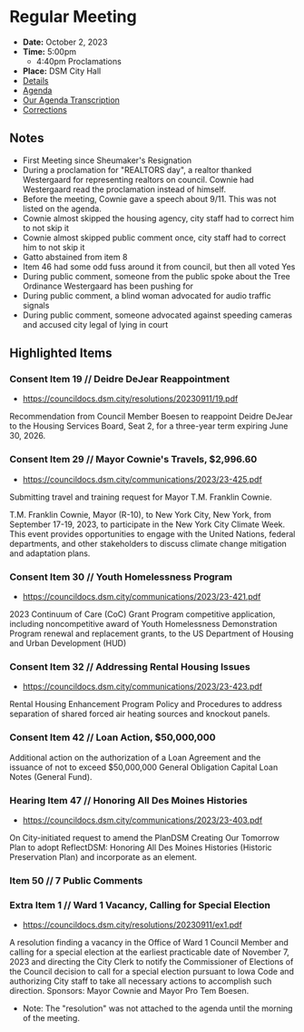 # Regular Meeting

- **Date:** October 2, 2023
- **Time:** 5:00pm
    - 4:40pm Proclamations
- **Place:** DSM City Hall
- [Details](https://www.dsm.city/citycouncil_detail_T60_R2478.php)
- [Agenda](https://councildocs.dsm.city/agendas/ag20231002.pdf)
- [Our Agenda Transcription](#/view/agenda~2023~transcription~10-02_RM)
- [Corrections](https://councildocs.dsm.city/corrections/20231002%20CAP.pdf)

## Notes

- First Meeting since Sheumaker's Resignation
- During a proclamation for "REALTORS day", a realtor thanked Westergaard for representing realtors on council. Cownie had Westergaard read the proclamation instead of himself.
- Before the meeting, Cownie gave a speech about 9/11. This was not listed on the agenda.
- Cownie almost skipped the housing agency, city staff had to correct him to not skip it
- Cownie almost skipped public comment once, city staff had to correct him to not skip it
- Gatto abstained from item 8
- Item 46 had some odd fuss around it from council, but then all voted Yes
- During public comment, someone from the public spoke about the Tree Ordinance Westergaard has been pushing for
- During public comment, a blind woman advocated for audio traffic signals
- During public comment, someone advocated against speeding cameras and accused city legal of lying in court

## Highlighted Items

### Consent Item 19 // Deidre DeJear Reappointment

- https://councildocs.dsm.city/resolutions/20230911/19.pdf

Recommendation from Council Member Boesen to reappoint Deidre DeJear to the Housing Services Board, Seat 2, for a three-year term expiring June 30, 2026. 

### Consent Item 29 // Mayor Cownie's Travels,  $2,996.60

- https://councildocs.dsm.city/communications/2023/23-425.pdf

Submitting travel and training request for Mayor T.M. Franklin Cownie.

T.M. Franklin Cownie, Mayor (R-10), to New York City, New York, from September 17-19, 2023,
to participate in the New York City Climate Week. This event provides opportunities to engage with
the United Nations, federal departments, and other stakeholders to discuss climate change mitigation
and adaptation plans.

### Consent Item 30 // Youth Homelessness Program

- https://councildocs.dsm.city/communications/2023/23-421.pdf

2023 Continuum of Care (CoC) Grant Program competitive application, including noncompetitive award of Youth Homelessness Demonstration Program renewal and replacement grants, to the US Department of Housing and Urban Development (HUD) 

### Consent Item 32 // Addressing Rental Housing Issues

- https://councildocs.dsm.city/communications/2023/23-423.pdf

Rental Housing Enhancement Program Policy and Procedures to address separation of shared forced air heating sources and knockout panels. 

### Consent Item 42 // Loan Action, $50,000,000

Additional action on the authorization of a Loan Agreement and the issuance of not to exceed $50,000,000 General Obligation Capital Loan Notes (General Fund). 

### Hearing Item 47 // Honoring All Des Moines Histories

- https://councildocs.dsm.city/communications/2023/23-403.pdf

On City-initiated request to amend the PlanDSM Creating Our Tomorrow Plan to adopt ReflectDSM: Honoring All Des Moines Histories (Historic Preservation Plan) and incorporate as an element. 

### Item 50 // 7 Public Comments

### Extra Item 1 // Ward 1 Vacancy, Calling for Special Election

- https://councildocs.dsm.city/resolutions/20230911/ex1.pdf

A resolution finding a vacancy in the Office of Ward 1 Council Member and calling for a special election at the earliest practicable date of November 7, 2023 and directing the City Clerk to notify the Commissioner of Elections of the Council decision to call for a special election pursuant to Iowa Code and authorizing City staff to take all necessary actions to accomplish such direction. Sponsors: Mayor Cownie and Mayor Pro Tem Boesen. 

- Note: The "resolution" was not attached to the agenda until the morning of the meeting.
